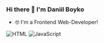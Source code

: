 ### Hi there 👋  I'm Daniil Boyko
- 🤓 I'm a Frontend Web-Developer!

![HTML](https://img.shields.io/badge/-HTML-616362?style=for-the-badge&logo=Html&logoColor=ffffff)
![JavaScript](https://img.shields.io/badge/-JavaScript-090909?style=for-the-badge&logo=JavaScript&logoColor=E9D54D)

<!--
**Daniil161russ/daniil161russ** is a ✨ _special_ ✨ repository because its `README.md` (this file) appears on your GitHub profile.

Here are some ideas to get you started:

- 🔭 I’m currently working on ...
- 🌱 I’m currently learning ...
- 👯 I’m looking to collaborate on ...
- 🤔 I’m looking for help with ...
- 💬 Ask me about ...
- 📫 How to reach me: ...
- 😄 Pronouns: ...
- ⚡ Fun fact: ...
-->
